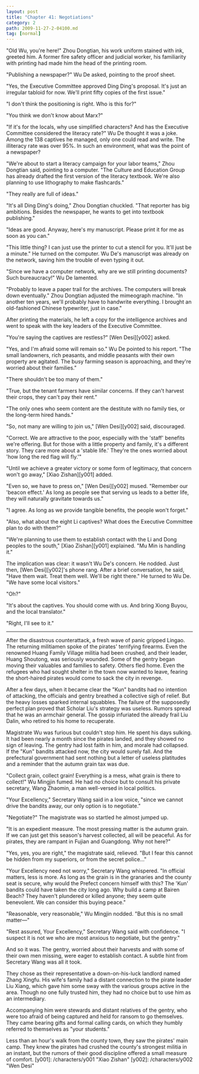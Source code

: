 ```yaml
---
layout: post
title: "Chapter 41: Negotiations"
category: 2
path: 2009-11-27-2-04100.md
tag: [normal]
---
```


"Old Wu, you're here!" Zhou Dongtian, his work uniform stained with ink, greeted him. A former fire safety officer and judicial worker, his familiarity with printing had made him the head of the printing room.

"Publishing a newspaper?" Wu De asked, pointing to the proof sheet.

"Yes, the Executive Committee approved Ding Ding's proposal. It's just an irregular tabloid for now. We'll print fifty copies of the first issue."

"I don't think the positioning is right. Who is this for?"

"You think we don't know about Marx?"

"If it's for the locals, why use simplified characters? And has the Executive Committee considered the literacy rate?" Wu De thought it was a joke. Among the 138 captives he managed, only one could read and write. The illiteracy rate was over 95%. In such an environment, what was the point of a newspaper?

"We're about to start a literacy campaign for your labor teams," Zhou Dongtian said, pointing to a computer. "The Culture and Education Group has already drafted the first version of the literacy textbook. We're also planning to use lithography to make flashcards."

"They really are full of ideas."

"It's all Ding Ding's doing," Zhou Dongtian chuckled. "That reporter has big ambitions. Besides the newspaper, he wants to get into textbook publishing."

"Ideas are good. Anyway, here's my manuscript. Please print it for me as soon as you can."

"This little thing? I can just use the printer to cut a stencil for you. It'll just be a minute." He turned on the computer. Wu De's manuscript was already on the network, saving him the trouble of even typing it out.

"Since we have a computer network, why are we still printing documents? Such bureaucracy!" Wu De lamented.

"Probably to leave a paper trail for the archives. The computers will break down eventually." Zhou Dongtian adjusted the mimeograph machine. "In another ten years, we'll probably have to handwrite everything. I brought an old-fashioned Chinese typewriter, just in case."

After printing the materials, he left a copy for the intelligence archives and went to speak with the key leaders of the Executive Committee.

"You're saying the captives are restless?" [Wen Desi][y002] asked.

"Yes, and I'm afraid some will remain so." Wu De pointed to his report. "The small landowners, rich peasants, and middle peasants with their own property are agitated. The busy farming season is approaching, and they're worried about their families."

"There shouldn't be too many of them."

"True, but the tenant farmers have similar concerns. If they can't harvest their crops, they can't pay their rent."

"The only ones who seem content are the destitute with no family ties, or the long-term hired hands."

"So, not many are willing to join us," [Wen Desi][y002] said, discouraged.

"Correct. We are attractive to the poor, especially with the 'staff' benefits we're offering. But for those with a little property and family, it's a different story. They care more about a 'stable life.' They're the ones worried about 'how long the red flag will fly.'"

"Until we achieve a greater victory or some form of legitimacy, that concern won't go away," [Xiao Zishan][y001] added.

"Even so, we have to press on," [Wen Desi][y002] mused. "Remember our 'beacon effect.' As long as people see that serving us leads to a better life, they will naturally gravitate towards us."

"I agree. As long as we provide tangible benefits, the people won't forget."

"Also, what about the eight Li captives? What does the Executive Committee plan to do with them?"

"We're planning to use them to establish contact with the Li and Dong peoples to the south," [Xiao Zishan][y001] explained. "Mu Min is handling it."

The implication was clear: it wasn't Wu De's concern. He nodded. Just then, [Wen Desi][y002]'s phone rang. After a brief conversation, he said, "Have them wait. Treat them well. We'll be right there." He turned to Wu De. "We have some local visitors."

"Oh?"

"It's about the captives. You should come with us. And bring Xiong Buyou, and the local translator."

"Right, I'll see to it."

***

After the disastrous counterattack, a fresh wave of panic gripped Lingao. The returning militiamen spoke of the pirates' terrifying firearms. Even the renowned Huang Family Village militia had been crushed, and their leader, Huang Shoutong, was seriously wounded. Some of the gentry began moving their valuables and families to safety. Others fled home. Even the refugees who had sought shelter in the town now wanted to leave, fearing the short-haired pirates would come to sack the city in revenge.

After a few days, when it became clear the "Kun" bandits had no intention of attacking, the officials and gentry breathed a collective sigh of relief. But the heavy losses sparked internal squabbles. The failure of the supposedly perfect plan proved that Scholar Liu's strategy was useless. Rumors spread that he was an armchair general. The gossip infuriated the already frail Liu Dalin, who retired to his home to recuperate.

Magistrate Wu was furious but couldn't stop him. He spent his days sulking. It had been nearly a month since the pirates landed, and they showed no sign of leaving. The gentry had lost faith in him, and morale had collapsed. If the "Kun" bandits attacked now, the city would surely fall. And the prefectural government had sent nothing but a letter of useless platitudes and a reminder that the autumn grain tax was due.

"Collect grain, collect grain! Everything is a mess, what grain is there to collect!" Wu Mingjin fumed. He had no choice but to consult his private secretary, Wang Zhaomin, a man well-versed in local politics.

"Your Excellency," Secretary Wang said in a low voice, "since we cannot drive the bandits away, our only option is to negotiate."

"Negotiate?" The magistrate was so startled he almost jumped up.

"It is an expedient measure. The most pressing matter is the autumn grain. If we can just get this season's harvest collected, all will be peaceful. As for pirates, they are rampant in Fujian and Guangdong. Why not here?"

"Yes, yes, you are right," the magistrate said, relieved. "But I fear this cannot be hidden from my superiors, or from the secret police..."

"Your Excellency need not worry," Secretary Wang whispered. "In official matters, less is more. As long as the grain is in the granaries and the county seat is secure, why would the Prefect concern himself with this? The 'Kun' bandits could have taken the city long ago. Why build a camp at Bairen Beach? They haven't plundered or killed anyone; they seem quite benevolent. We can consider this buying peace."

"Reasonable, very reasonable," Wu Mingjin nodded. "But this is no small matter—"

"Rest assured, Your Excellency," Secretary Wang said with confidence. "I suspect it is not we who are most anxious to negotiate, but the gentry."

And so it was. The gentry, worried about their harvests and with some of their own men missing, were eager to establish contact. A subtle hint from Secretary Wang was all it took.

They chose as their representative a down-on-his-luck landlord named Zhang Xingfu. His wife's family had a distant connection to the pirate leader Liu Xiang, which gave him some sway with the various groups active in the area. Though no one fully trusted him, they had no choice but to use him as an intermediary.

Accompanying him were stewards and distant relatives of the gentry, who were too afraid of being captured and held for ransom to go themselves. They came bearing gifts and formal calling cards, on which they humbly referred to themselves as "your students."

Less than an hour's walk from the county town, they saw the pirates' main camp. They knew the pirates had crushed the county's strongest militia in an instant, but the rumors of their good discipline offered a small measure of comfort.
[y001]: /characters/y001 "Xiao Zishan"
[y002]: /characters/y002 "Wen Desi"
